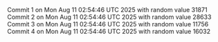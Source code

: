 Commit 1 on Mon Aug 11 02:54:46 UTC 2025 with random value 31871
Commit 2 on Mon Aug 11 02:54:46 UTC 2025 with random value 28633
Commit 3 on Mon Aug 11 02:54:46 UTC 2025 with random value 11756
Commit 4 on Mon Aug 11 02:54:46 UTC 2025 with random value 16032
